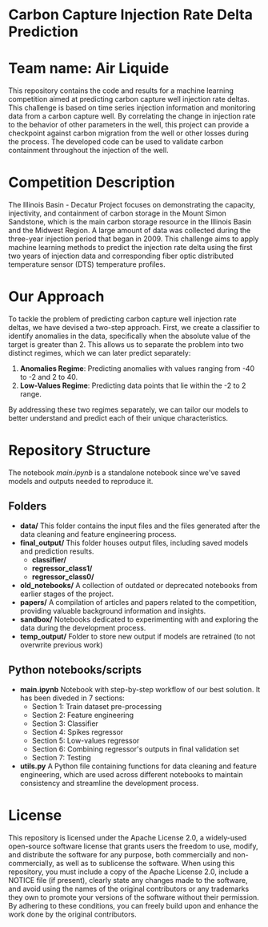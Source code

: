 # Carbon Capture Injection Rate Delta Prediction
# Team name: Air Liquide

This repository contains the code and results for a machine learning competition aimed at predicting carbon capture well injection rate deltas. This challenge is based on time series injection information and monitoring data from a carbon capture well. By correlating the change in injection rate to the behavior of other parameters in the well, this project can provide a checkpoint against carbon migration from the well or other losses during the process. The developed code can be used to validate carbon containment throughout the injection of the well.

# Competition Description
The Illinois Basin - Decatur Project focuses on demonstrating the capacity, injectivity, and containment of carbon storage in the Mount Simon Sandstone, which is the main carbon storage resource in the Illinois Basin and the Midwest Region. A large amount of data was collected during the three-year injection period that began in 2009. This challenge aims to apply machine learning methods to predict the injection rate delta using the first two years of injection data and corresponding fiber optic distributed temperature sensor (DTS) temperature profiles.

# Our Approach
To tackle the problem of predicting carbon capture well injection rate deltas, we have devised a two-step approach. First, we create a classifier to identify anomalies in the data, specifically when the absolute value of the target is greater than 2. This allows us to separate the problem into two distinct regimes, which we can later predict separately:

1. **Anomalies Regime**: Predicting anomalies with values ranging from -40 to -2 and 2 to 40.
2. **Low-Values Regime**: Predicting data points that lie within the -2 to 2 range.

By addressing these two regimes separately, we can tailor our models to better understand and predict each of their unique characteristics.

# Repository Structure
The notebook *main.ipynb* is a standalone notebook since we've saved models and outputs needed to reproduce it.

## Folders
* **data/** This folder contains the input files and the files generated after the data cleaning and feature engineering process.
* **final_output/** This folder houses output files, including saved models and prediction results.
  * **classifier/**
  * **regressor_class1/**
  * **regressor_class0/**
* **old_notebooks/** A collection of outdated or deprecated notebooks from earlier stages of the project.
* **papers/** A compilation of articles and papers related to the competition, providing valuable background information and insights.
* **sandbox/** Notebooks dedicated to experimenting with and exploring the data during the development process.
* **temp_output/** Folder to store new output if models are retrained (to not overwrite previous work)

## Python notebooks/scripts
* **main.ipynb** Notebook with step-by-step workflow of our best solution. It has been diveded in 7 sections:
  * Section 1: Train dataset pre-processing
  * Section 2: Feature engineering
  * Section 3: Classifier
  * Section 4: Spikes regressor
  * Section 5: Low-values regressor
  * Section 6: Combining regressor's outputs in final validation set
  * Section 7: Testing
* **utils.py** A Python file containing functions for data cleaning and feature engineering, which are used across different notebooks to maintain consistency and streamline the development process.

# License
This repository is licensed under the Apache License 2.0, a widely-used open-source software license that grants users the freedom to use, modify, and distribute the software for any purpose, both commercially and non-commercially, as well as to sublicense the software. When using this repository, you must include a copy of the Apache License 2.0, include a NOTICE file (if present), clearly state any changes made to the software, and avoid using the names of the original contributors or any trademarks they own to promote your versions of the software without their permission. By adhering to these conditions, you can freely build upon and enhance the work done by the original contributors.